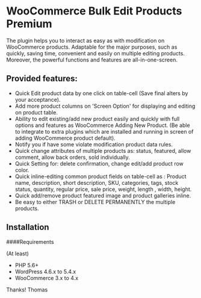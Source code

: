 # WooCommerce Bulk Edit Products Premium

The plugin helps you to interact as easy as with modification on WooCommerce products. Adaptable for the major purposes, such as quickly, saving time, convenient and easily on multiple editing products. Moreover, the powerful functions and features are all-in-one-screen.

## Provided features: 

- Quick Edit product data by one click on table-cell (Save final alters by your acceptance).
- Add more product columns on 'Screen Option' for displaying and editing on product table.
- Ability to edit existing/add new product easily and quickly with full options and features as WooCommerce Adding New Product. (Be able to integrate to extra plugins which are installed and running in screen of adding WooCommerce product default).
- Notify you if have some violate modification product data rules. 
- Quick change attributes of multiple products as: status, featured, allow comment, allow back orders, sold individually.
- Quick Setting for: delete confirmation, change edit/add product row color.
- Quick inline-editing common product fields on table-cell as :  Product name, description, short description, SKU, categories, tags, stock status, quantity, regular price, sale price, weight, length , width, height.
- Quick add/remove product featured image and product galleries inline.
- Be easy to either TRASH or DELETE PERMANENTLY the multiple products.  

## Installation
####Requirements

(At least)

* PHP 5.6+
* WordPress 4.6.x to 5.4.x 
* WooCommerce 3.x to 4.x

Thanks!
Thomas


